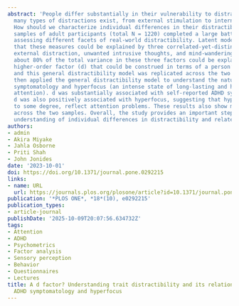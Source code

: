```yaml
---
abstract: 'People differ substantially in their vulnerability to distraction. Yet,
  many types of distractions exist, from external stimulation to internal thoughts.
  How should we characterize individual differences in their distractibility? Two
  samples of adult participants (total N = 1220) completed a large battery of questionnaires
  assessing different facets of real-world distractibility. Latent modeling revealed
  that these measures could be explained by three correlated-yet-distinct factors:
  external distraction, unwanted intrusive thoughts, and mind-wandering. Importantly,
  about 80% of the total variance in these three factors could be explained by a single
  higher-order factor (d) that could be construed in terms of a person’s general distractibility,
  and this general distractibility model was replicated across the two samples. We
  then applied the general distractibility model to understand the nature of ADHD
  symptomatology and hyperfocus (an intense state of long-lasting and highly focused
  attention). d was substantially associated with self-reported ADHD symptoms. Interestingly,
  d was also positively associated with hyperfocus, suggesting that hyperfocus may,
  to some degree, reflect attention problems. These results also show marked consistencies
  across the two samples. Overall, the study provides an important step toward a comprehensive
  understanding of individual differences in distractibility and related constructs.'
authors:
- admin
- Akira Miyake
- Jahla Osborne
- Priti Shah
- John Jonides
date: '2023-10-01'
doi: https://doi.org/10.1371/journal.pone.0292215
links:
- name: URL
  url: https://journals.plos.org/plosone/article?id=10.1371/journal.pone.0292215
publication: '*PLOS ONE*, *18*(10), e0292215'
publication_types:
- article-journal
publishDate: '2025-10-09T20:07:56.634732Z'
tags:
- Attention
- ADHD
- Psychometrics
- Factor analysis
- Sensory perception
- Behavior
- Questionnaires
- Lectures
title: A d factor? Understanding trait distractibility and its relationships with
  ADHD symptomatology and hyperfocus
---
```

